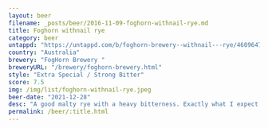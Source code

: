 ```yaml
---
layout: beer
filename: _posts/beer/2016-11-09-foghorn-withnail-rye.md
title: Foghorn withnail rye
category: beer
untappd: "https://untappd.com/b/foghorn-brewery--withnail---rye/4609647"
country: "Australia"
brewery: "FogHorn Brewery "
breweryURL: "/brewery/foghorn-brewery.html"
style: "Extra Special / Strong Bitter"
score: 7.5
img: /img/list/foghorn-withnail-rye.jpeg
beer-date: "2021-12-28"
desc: "A good malty rye with a heavy bitterness. Exactly what I expect from a rye ale"
permalink: /beer/:title.html
---
```

